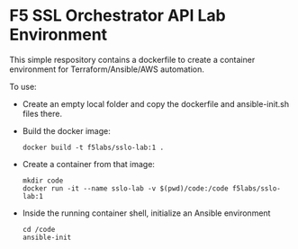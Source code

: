 # F5 SSL Orchestrator API Lab Environment

This simple respository contains a dockerfile to create a container environment for Terraform/Ansible/AWS automation.

To use:

- Create an empty local folder and copy the dockerfile and ansible-init.sh files there.

- Build the docker image:
  ```
  docker build -t f5labs/sslo-lab:1 .
  ```
  
- Create a container from that image:
  ```
  mkdir code
  docker run -it --name sslo-lab -v $(pwd)/code:/code f5labs/sslo-lab:1
  ```

- Inside the running container shell, initialize an Ansible environment
  ```
  cd /code
  ansible-init
  ```
